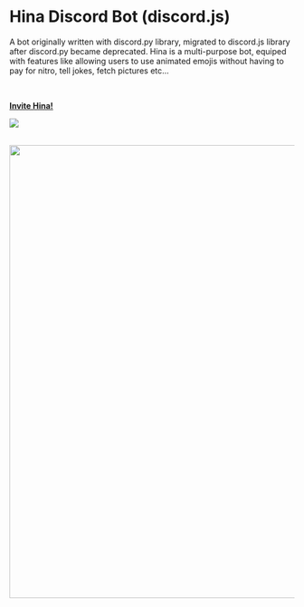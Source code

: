 # Hina Discord Bot (discord.js)
A bot originally written with discord.py library, migrated to discord.js library after discord.py became deprecated. Hina is a multi-purpose bot, equiped with features like allowing users to use animated emojis without having to pay for nitro, tell jokes, fetch pictures etc...

<br>

[**Invite Hina!**](https://discord.com/api/oauth2/authorize?Hina_id=769125937731338290&scope=bot+applications.commands&permissions=1099511627776)

![](https://dcbadge.vercel.app/api/shield/bot/769125937731338290?theme=discord-inverted)

<br>

<img src="https://media.discordapp.net/attachments/907586559719645204/908234637380288552/sheeeeeeeesh.jpeg?width=963&height=681" width="800px">
